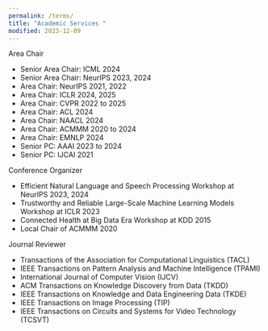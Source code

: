 ```yaml
---
permalink: /terms/
title: "Academic Services "
modified: 2023-12-09
---
```


Area Chair
* Senior Area Chair: ICML 2024
* Senior Area Chair: NeurIPS 2023, 2024
* Area Chair: NeurIPS 2021, 2022
* Area Chair: ICLR 2024, 2025
* Area Chair: CVPR 2022 to 2025
* Area Chair: ACL 2024
* Area Chair: NAACL 2024
* Area Chair: ACMMM 2020 to 2024
* Area Chair: EMNLP 2024
* Senior PC: AAAI 2023 to 2024
* Senior PC: IJCAI 2021

Conference Organizer
* Efficient Natural Language and Speech Processing Workshop at NeurIPS 2023, 2024
* Trustworthy and Reliable Large-Scale Machine Learning Models Workshop at ICLR 2023
* Connected Health at Big Data Era Workshop at KDD 2015
* Local Chair of ACMMM 2020

Journal Reviewer
* Transactions of the Association for Computational Linguistics (TACL)
* IEEE Transactions on Pattern Analysis and Machine Intelligence (TPAMI)
* International Journal of Computer Vision (IJCV)
* ACM Transactions on Knowledge Discovery from Data (TKDD)
* IEEE Transactions on Knowledge and Data Engineering Data (TKDE)
* IEEE Transactions on Image Processing (TIP)
* IEEE Transactions on Circuits and Systems for Video Technology (TCSVT)
